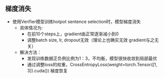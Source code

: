 ## 梯度消失
- 使用Verifier模型训练hotpot sentence selection时，模型梯度消失
  - 具体情况为:
    - 在前10个steps上，gradient由正常逐渐减小到0
    - 调整batch size, lr, dropout无效（理论上也确实无效 gradient与之无关）
  - 解决方法：
    - 发现训练数据正负例比例为1：3，不均衡，模型很快收敛到局部最优
    - 通过调整loss的权重，CrossEntropyLoss(weight=torch.Tensor([1, 3]).cuda()) 梯度恢复
